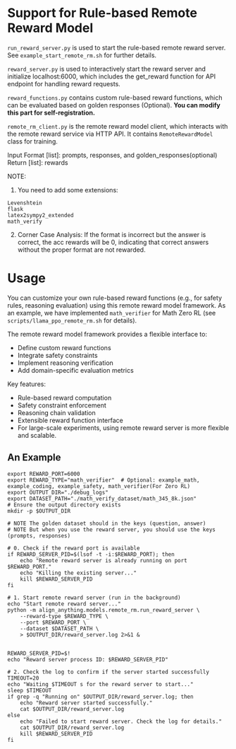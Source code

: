 # Support for Rule-based Remote Reward Model

`run_reward_server.py` is used to start the rule-based remote reward server. See `example_start_remote_rm.sh` for further details.

`reward_server.py` is used to interactively start the reward server and initialize localhost:6000, which includes the get_reward function for API endpoint for handling reward requests.

`reward_functions.py` contains custom rule-based reward functions, which can be evaluated based on golden responses (Optional). **You can modify this part for self-registration.**

`remote_rm_client.py` is the remote reward model client, which interacts with the remote reward service via HTTP API. It contains `RemoteRewardModel` class for training.

Input Format [list]: prompts, responses, and golden_responses(optional)
Return [list]: rewards

NOTE:
1. You need to add some extensions:
```
Levenshtein
flask
latex2sympy2_extended
math_verify
```

2. Corner Case Analysis: If the format is incorrect but the answer is correct, the acc rewards will be 0, indicating that correct answers without the proper format are not rewarded.

# Usage

You can customize your own rule-based reward functions (e.g., for safety rules, reasoning evaluation) using this remote reward model framework. As an example, we have implemented `math_verifier` for Math Zero RL (see `scripts/llama_ppo_remote_rm.sh` for details).

The remote reward model framework provides a flexible interface to:
- Define custom reward functions
- Integrate safety constraints
- Implement reasoning verification
- Add domain-specific evaluation metrics

Key features:
- Rule-based reward computation
- Safety constraint enforcement
- Reasoning chain validation
- Extensible reward function interface
- For large-scale experiments, using remote reward server is more flexible and scalable.

## An Example

```
export REWARD_PORT=6000
export REWARD_TYPE="math_verifier"  # Optional: example_math, example_coding, example_safety, math_verifier(For Zero RL)
export OUTPUT_DIR="./debug_logs"
export DATASET_PATH="./math_verify_dataset/math_345_8k.json"
# Ensure the output directory exists
mkdir -p $OUTPUT_DIR

# NOTE The golden dataset should in the keys (question, answer)
# NOTE But when you use the reward server, you should use the keys (prompts, responses)

# 0. Check if the reward port is available
if REWARD_SERVER_PID=$(lsof -t -i:$REWARD_PORT); then
    echo "Remote reward server is already running on port $REWARD_PORT."
    echo "Killing the existing server..."
    kill $REWARD_SERVER_PID
fi

# 1. Start remote reward server (run in the background)
echo "Start remote reward server..."
python -m align_anything.models.remote_rm.run_reward_server \
    --reward-type $REWARD_TYPE \
    --port $REWARD_PORT \
    --dataset $DATASET_PATH \
    > $OUTPUT_DIR/reward_server.log 2>&1 &


REWARD_SERVER_PID=$!
echo "Reward server process ID: $REWARD_SERVER_PID"

# 2. Check the log to confirm if the server started successfully
TIMEOUT=20
echo "Waiting $TIMEOUT s for the reward server to start..."
sleep $TIMEOUT
if grep -q "Running on" $OUTPUT_DIR/reward_server.log; then
    echo "Reward server started successfully."
    cat $OUTPUT_DIR/reward_server.log
else
    echo "Failed to start reward server. Check the log for details."
    cat $OUTPUT_DIR/reward_server.log
    kill $REWARD_SERVER_PID
fi

```
